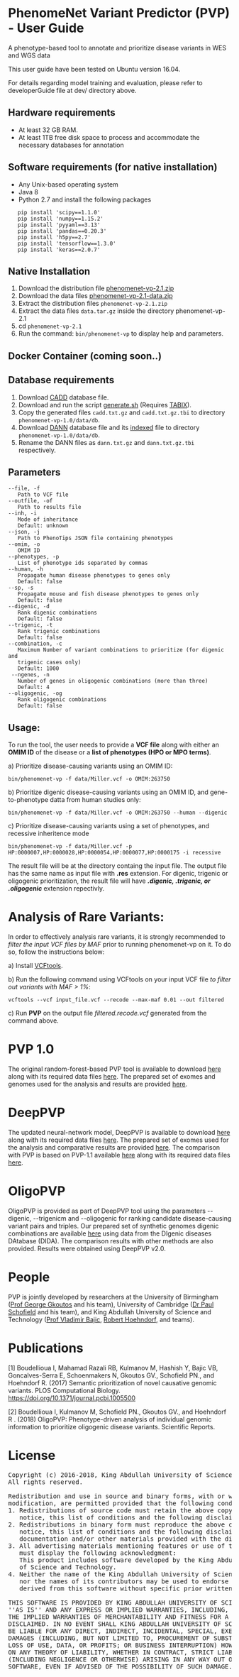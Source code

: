 # PhenomeNet Variant Predictor (PVP) - User Guide
A phenotype-based tool to annotate and prioritize disease variants in WES and WGS data

This user guide have been tested on Ubuntu version 16.04.

For details regarding model training and evaluation, please refer to developerGuide file at dev/ directory above.

## Hardware requirements
 - At least 32 GB RAM.
 - At least 1TB free disk space to process and accommodate the necessary databases for annotation

## Software requirements (for native installation)
 - Any Unix-based operating system
 - Java 8
 - Python 2.7 and install the following packages
 ```
	pip install 'scipy==1.1.0'
	pip install 'numpy==1.15.2'
	pip install 'pyyaml==3.13'
	pip install 'pandas==0.20.3'
	pip install 'h5py==2.7'
	pip install 'tensorflow==1.3.0'
	pip install 'keras==2.0.7'
 ```
 
## Native Installation 
    
 1. Download the distribution file [phenomenet-vp-2.1.zip](https://github.com/bio-ontology-research-group/phenomenet-vp/releases/download/v2.0/phenomenet-vp-2.1.zip)
 2. Download the data files [phenomenet-vp-2.1-data.zip](http://bio2vec.net/pvp/data-v2.1.tar.gz)
 3. Extract the distribution files `phenomenet-vp-2.1.zip `
 4. Extract the data files `data.tar.gz` inside the directory phenomenet-vp-2.1
 5. cd `phenomenet-vp-2.1 `
 6. Run the command: `bin/phenomenet-vp` to display help and parameters.

## Docker Container (coming soon..)

## Database requirements 
  1. Download [CADD](http://krishna.gs.washington.edu/download/CADD/v1.3/whole_genome_SNVs_inclAnno.tsv.gz) database file.
  2. Download and run the script [generate.sh](http://www.bio2vec.net/pvp/generate.sh) (Requires [TABIX](http://www.htslib.org/doc/tabix.html)).
  3. Copy the generated files `cadd.txt.gz` and `cadd.txt.gz.tbi` to directory `phenomenet-vp-1.0/data/db`.
  4. Download [DANN](https://cbcl.ics.uci.edu/public_data/DANN/data/DANN_whole_genome_SNVs.tsv.bgz) database file and its [indexed](https://cbcl.ics.uci.edu/public_data/DANN/data/DANN_whole_genome_SNVs.tsv.bgz.tbi) file to directory `phenomenet-vp-1.0/data/db`.
  5. Rename the DANN files as `dann.txt.gz` and `dann.txt.gz.tbi` respectively. 
  
## Parameters
    --file, -f
       Path to VCF file
    --outfile, -of
       Path to results file
    --inh, -i
       Mode of inheritance
       Default: unknown
    --json, -j
       Path to PhenoTips JSON file containing phenotypes
    --omim, -o
       OMIM ID
    --phenotypes, -p
       List of phenotype ids separated by commas
    --human, -h
       Propagate human disease phenotypes to genes only
       Default: false
    --sp, -s
       Propagate mouse and fish disease phenotypes to genes only
       Default: false
    --digenic, -d
       Rank digenic combinations
       Default: false
    --trigenic, -t
       Rank trigenic combinations
       Default: false
    --combination, -c
       Maximum Number of variant combinations to prioritize (for digenic and
       trigenic cases only)
       Default: 1000
     --ngenes, -n
       Number of genes in oligogenic combinations (more than three)
       Default: 4
    --oligogenic, -og
       Rank oligogenic combinations
       Default: false


## Usage:

To run the tool, the user needs to provide a **VCF file** along with either an **OMIM ID** of the disease or a **list of phenotypes (HPO or MPO terms)**.

a) Prioritize disease-causing variants using an OMIM ID:

	bin/phenomenet-vp -f data/Miller.vcf -o OMIM:263750
	
b) Prioritize digenic disease-causing variants using an OMIM ID, and gene-to-phenotype datta from human studies only:

	bin/phenomenet-vp -f data/Miller.vcf -o OMIM:263750 --human --digenic
	
c) Prioritize disease-causing variants using a set of phenotypes, and recessive inheritence mode

	bin/phenomenet-vp -f data/Miller.vcf -p HP:0000007,HP:0000028,HP:0000054,HP:0000077,HP:0000175 -i recessive 
   
The result file will be at the directory containg the input file. The output file has the same name as input file with **.res** extension. For digenic, trigenic or oligogenic prioritization, the result file will have ***.digenic, .trigenic, or .oligogenic*** extension repectivly.
   
# Analysis of Rare Variants:

In order to effectively analysis rare variants, it is strongly recommended to *filter the input VCF files by MAF* prior to running phenomenet-vp on it. To do so, follow the instructions below:

a) Install [VCFtools](https://vcftools.github.io/index.html).

b) Run the following command using VCFtools on your input VCF file *to filter out variants with MAF > 1%*:

	vcftools --vcf input_file.vcf --recode --max-maf 0.01 --out filtered
	
c) Run **PVP** on the output file *filtered.recode.vcf* generated from the command above.
 
# PVP 1.0

The original random-forest-based PVP tool is available to download [here](https://github.com/bio-ontology-research-group/phenomenet-vp/releases/download/v1.0/phenomenet-vp-1.0.zip) along with its required data files [here](http://bio2vec.net/pvp/data-v1.0.tar.gz). The prepared set of exomes and genomes used for the analysis and results are provided [here](http://bio2vec.net/pvp/pvp-1.0/). 

# DeepPVP

The updated neural-network model, DeepPVP is available to download [here](https://github.com/bio-ontology-research-group/phenomenet-vp/releases/download/v2.0/phenomenet-vp-2.1.zip) along with its required data files [here](http://bio2vec.net/pvp/data-v2.1.tar.gz). The prepared set of exomes used for the analysis and comparative results are provided [here](http://bio2vec.net/pvp/deepPVP/clinvar/). The comparison with PVP is based on PVP-1.1 available [here](https://github.com/bio-ontology-research-group/phenomenet-vp/releases/download/v1.1/phenomenet-vp-1.1.zip) along with its required data files [here](http://bio2vec.net/pvp/data-v1.1.tar.gz).

# OligoPVP

OligoPVP is provided as part of DeepPVP tool using the parameters --digenic, --trigenicm and --oligogenic for ranking candidate disease-causing variant pairs and triples. Our prepared set of synthetic genomes digenic combinations are available [here](http://bio2vec.net/pvp/deepPVP/dida/) using data from the DIgenic diseases DAtabase (DIDA). The comparison results with other methods are also provided. Results were obtained using DeepPVP v2.0.


# People

PVP is jointly developed by researchers at the University of Birmingham ([Prof George Gkoutos](https://www.birmingham.ac.uk/staff/profiles/cancer-genomic/gkoutos-georgios.aspx) and his team), University of Cambridge ([Dr Paul Schofield](https://www.pdn.cam.ac.uk/directory/paul-schofield) and his team), and King Abdullah University of Science and Technology ([Prof Vladimir Bajic](https://www.kaust.edu.sa/en/study/faculty/vladimir-bajic), [Robert Hoehndorf](https://borg.kaust.edu.sa/), and teams). 

# Publications

[1] Boudellioua I, Mahamad Razali RB, Kulmanov M, Hashish Y, Bajic VB, Goncalves-Serra E, Schoenmakers N, Gkoutos GV., Schofield PN., and Hoehndorf R. (2017) Semantic prioritization of novel causative genomic variants. PLOS Computational Biology. https://doi.org/10.1371/journal.pcbi.1005500

[2] Boudellioua I, Kulmanov M, Schofield PN., Gkoutos GV., and Hoehndorf R . (2018) OligoPVP: Phenotype-driven analysis of individual genomic information to prioritize oligogenic disease variants. Scientific Reports. 

# License
<pre>
Copyright (c) 2016-2018, King Abdullah University of Science and Technology
All rights reserved.

Redistribution and use in source and binary forms, with or without
modification, are permitted provided that the following conditions are met:
1. Redistributions of source code must retain the above copyright
   notice, this list of conditions and the following disclaimer.
2. Redistributions in binary form must reproduce the above copyright
   notice, this list of conditions and the following disclaimer in the
   documentation and/or other materials provided with the distribution.
3. All advertising materials mentioning features or use of this software
   must display the following acknowledgment:
   This product includes software developed by the King Abdullah University
   of Science and Technology.
4. Neither the name of the King Abdullah University of Science and Technology
   nor the names of its contributors may be used to endorse or promote products
   derived from this software without specific prior written permission.

THIS SOFTWARE IS PROVIDED BY KING ABDULLAH UNIVERSITY OF SCIENCE AND TECHNOLOGY
''AS IS'' AND ANY EXPRESS OR IMPLIED WARRANTIES, INCLUDING, BUT NOT LIMITED TO, 
THE IMPLIED WARRANTIES OF MERCHANTABILITY AND FITNESS FOR A PARTICULAR PURPOSE ARE
DISCLAIMED. IN NO EVENT SHALL KING ABDULLAH UNIVERSITY OF SCIENCE AND TECHNOLOGY 
BE LIABLE FOR ANY DIRECT, INDIRECT, INCIDENTAL, SPECIAL, EXEMPLARY, OR CONSEQUENTIAL 
DAMAGES (INCLUDING, BUT NOT LIMITED TO, PROCUREMENT OF SUBSTITUTE GOODS OR SERVICES;
LOSS OF USE, DATA, OR PROFITS; OR BUSINESS INTERRUPTION) HOWEVER CAUSED AND
ON ANY THEORY OF LIABILITY, WHETHER IN CONTRACT, STRICT LIABILITY, OR TORT
(INCLUDING NEGLIGENCE OR OTHERWISE) ARISING IN ANY WAY OUT OF THE USE OF THIS
SOFTWARE, EVEN IF ADVISED OF THE POSSIBILITY OF SUCH DAMAGE.
</pre>

